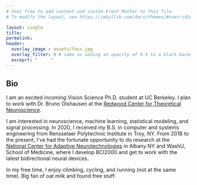 ```yaml
---
# Feel free to add content and custom Front Matter to this file.
# To modify the layout, see https://jekyllrb.com/docs/themes/#overriding-theme-defaults

layout: single
title:
permalink:
header:
  overlay_image : assets/foss.jpg
  overlay_filter: 0 # same as adding an opacity of 0.5 to a black background
  exceprt: "     "
---
```


## Bio

I am an excited incoming Vision Science Ph.D. student at UC Berkeley. I plan to work with  Dr. Bruno Olshausen at the [Redwood Center for Theoretical Neuroscience](https://redwood.berkeley.edu).

I am interested in neuroscience, machine learning, statistical modeling, and signal processing. In 2020, I received my B.S. in computer and systems engineering from Rensselaer Polytechnic Institute in Troy, NY. From 2018 to the present, I've had the fortunate opportunity to do research at the [National Center for Adaptive Neurotechnologies](https://www.neurotechcenter.org) in Albany NY and WashU, School of Medicine, where I develop BCI2000 and get to work with the latest bidirectional neural devices.

In my free time, I enjoy climbing, cycling, and running (not at the same time). Big fan of oat milk and found free stuff.

